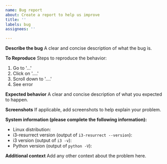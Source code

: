 ```yaml
---
name: Bug report
about: Create a report to help us improve
title: ''
labels: bug
assignees: ''

---
```


**Describe the bug**
A clear and concise description of what the bug is.

**To Reproduce**
Steps to reproduce the behavior:
1. Go to '...'
2. Click on '....'
3. Scroll down to '....'
4. See error

**Expected behavior**
A clear and concise description of what you expected to happen.

**Screenshots**
If applicable, add screenshots to help explain your problem.

**System information (please complete the following information):**
 - Linux distribution: 
 - i3-resurrect version (output of `i3-resurrect --version`): 
 - i3 version (output of `i3 -v`): 
 - Python version (output of `python -V`): 

**Additional context**
Add any other context about the problem here.

